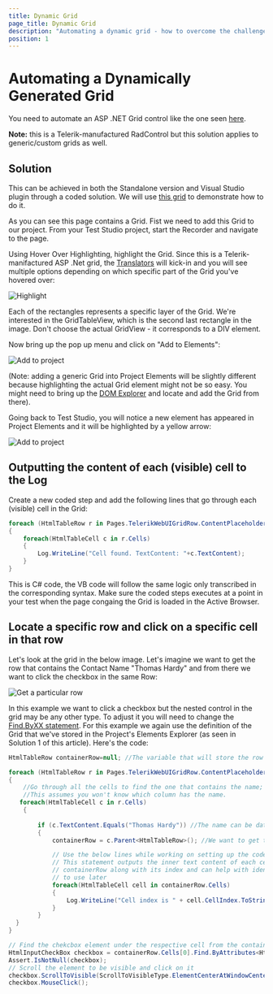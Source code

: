 ```yaml
---
title: Dynamic Grid
page_title: Dynamic Grid
description: "Automating a dynamic grid - how to overcome the challenge that the content of the cells in grid changes? The recorded elements use the text content of cells which changes and I can't execute the tests unless if I don't change the find expressions of elements.  How can avoid constant update of grid elements?"
position: 1
---
```

# Automating a Dynamically Generated Grid

You need to automate an ASP .NET Grid control like the one seen <a href="http://demos.telerik.com/aspnet-ajax/grid/examples/client/selecting/defaultcs.aspx" target="_blank">here</a>.

**Note:** this is a Telerik-manufactured RadControl but this solution applies to generic/custom grids as well.

## Solution

This can be achieved in both the Standalone version and Visual Studio plugin through a coded solution. We will use <a href="http://demos.telerik.com/aspnet-ajax/grid/examples/client/selecting/defaultcs.aspx" target="_blank">this grid</a> to demonstrate how to do it.

As you can see this page contains a Grid. Fist we need to add this Grid to our project. From your Test Studio project, start the Recorder and navigate to the page.  

Using Hover Over Highlighting, highlight the Grid. Since this is a Telerik-manifactured ASP .Net grid, the <a href="http://docs.telerik.com/teststudio/getting-started/test-recording/translators" target="_blank">Translators</a> will kick-in and you will see multiple options depending on which specific part of the Grid you've hovered over: 

![Highlight][1]

Each of the rectangles represents a specific layer of the Grid. We're interested in the GridTableView, which is the second last rectangle in the image. Don't choose the actual GridView - it corresponds to a DIV element. 

Now bring up the pop up menu and click on "Add to Elements":

![Add to project][2]

 (Note: adding a generic Grid into Project Elements will be slightly different because highlighting the actual Grid element might not be so easy. You might need to bring up the <a href="/features/recorder/dom-explorer" target="_blank">DOM Explorer</a> and locate and add the Grid from there).

Going back to Test Studio, you will notice a new element has appeared in Project Elements and it will be highlighted by a yellow arrow:

![Add to project][3]

## Outputting the content of each (visible) cell to the Log

Create a new coded step and add the following lines that go through each (visible) cell in the Grid:

````C#
foreach (HtmlTableRow r in Pages.TelerikWebUIGridRow.ContentPlaceholder1RadGrid1Table.AllRows)
{
    foreach(HtmlTableCell c in r.Cells)
    {
        Log.WriteLine("Cell found. TextContent: "+c.TextContent);  
    }
}
````

This is C# code, the VB code will follow the same logic only transcribed in the corresponding syntax. Make sure the coded steps executes at a point in your test when the page congaing the Grid is loaded in the Active Browser.

## Locate a specific row and click on a specific cell in that row

Let's look at the grid in the below image. Let's imagine we want to get the row that contains the Contact Name "Thomas Hardy" and from there we want to click the checkbox in the same Row:

![Get a particular row][4]

In this example we want to click a checkbox but the nested control in the grid may be any other type. To adjust it you will need to change the <a href="/testing-framework/write-tests-in-code/intermediate-topics-wtc/element-identification-wtc/finding-page-elements" target="_blank">Find.ByXX statement</a>. For this example we again use the definition of the Grid that we've stored in the Project's Elements Explorer (as seen in Solution 1 of this article). Here's the code:

````C#
HtmlTableRow containerRow=null; //The variable that will store the row that contains the name cell and the checkbox cell

foreach (HtmlTableRow r in Pages.TelerikWebUIGridRow.ContentPlaceholder1RadGrid1Table.AllRows)
{
    //Go through all the cells to find the one that contains the name;
    //This assumes you won't know which column has the name.
   foreach(HtmlTableCell c in r.Cells) 
    {
   
        if (c.TextContent.Equals("Thomas Hardy")) //The name can be data-driven if you use code that will extract values from a datasource
        {
            containerRow = c.Parent<HtmlTableRow>(); //We want to get the row which has this cell

            // Use the below lines while working on setting up the coded solution
            // This statement outputs the inner text content of each cell in the 
            // containerRow along with its index and can help with identifying which cell 
            // to use later
            foreach(HtmlTableCell cell in containerRow.Cells)
            {
                Log.WriteLine("Cell index is " + cell.CellIndex.ToString()+" and its content is: " + cell.InnerText);
            }   
        }   
  }
}

// Find the chekcbox element under the respective cell from the containerRow
HtmlInputCheckBox checkbox = containerRow.Cells[0].Find.ByAttributes<HtmlInputCheckBox>("type=checkbox");
Assert.IsNotNull(checkbox);
// Scroll the element to be visible and click on it
checkbox.ScrollToVisible(ScrollToVisibleType.ElementCenterAtWindowCenter);
checkbox.MouseClick();
````

[1]: /img/advanced-topics/coded-samples/html/dynamic-grid/fig1.png
[2]: /img/advanced-topics/coded-samples/html/dynamic-grid/fig2.png
[3]: /img/advanced-topics/coded-samples/html/dynamic-grid/fig3.png
[4]: /img/advanced-topics/coded-samples/html/dynamic-grid/fig4.png
[5]: /img/advanced-topics/coded-samples/html/dynamic-grid/fig5.png
